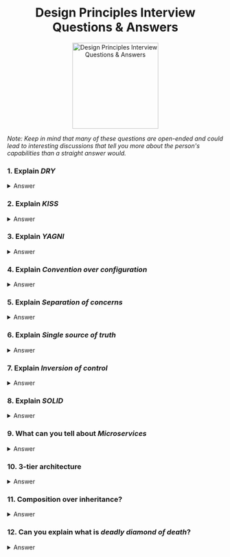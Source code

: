 <h1 align="center">
Design Principles Interview Questions & Answers
</h1>
<p align="center">
    <img src="https://github.com/monkey3310/full-stack-interview/blob/master/assets/design-principles.svg" alt="Design Principles Interview Questions & Answers" width="200" height="200"/>
</p>

_Note: Keep in mind that many of these questions are open-ended and could lead to interesting discussions that tell you more about the person's capabilities than a straight answer would._

### 1. Explain _DRY_

<details>
    <summary>
        Answer
    </summary>

**Don't repeat yourself** - reduce repetition of software patterns, replace them with abstractions and data normalization. This can also be applied not only on data and code, but your CI, deployment etc - relay on automation, code generation and scripts over manual repeatable processes.

</details>

### 2. Explain _KISS_

<details>
    <summary>
        Answer
    </summary>

**Keep it simple, stupid** - most systems works the best if they are kept simple rather than complicated. So the goal of all your designs should be aiming to achive that simplicity of your system, and unnecessary complexity should be avoided.

</details>

### 3. Explain _YAGNI_

<details>
    <summary>
        Answer
    </summary>

**You aren't gonna need it** - XP (extreme programming) principle that states that you should not add some functionality into your code until you need it. Always design with extendability in mind, not with all possible scenarios already covered.

</details>

### 4. Explain _Convention over configuration_

<details>
    <summary>
        Answer
    </summary>

Developing programs according to typical programming conventions, versus programmer defined configurations. It enables quick and simple software creation while maintaining base software requirements.

Downside of following coding by convention is the fact, that from programing point of view, everything is working fine until you are aware of all conventions in the project.

</details>

### 5. Explain _Separation of concerns_

<details>
    <summary>
        Answer
    </summary>

Separate your program into distinct sections, so each section is only responsible for one thing. In OOP this is done on language level by classes - each class should be responsible only for actions related to itself. You can also talk about SoC on higher level, like splitting the presentation layer from data processing etc.

</details>

### 6. Explain _Single source of truth_

<details>
    <summary>
        Answer
    </summary>

Practice of structuring information models and associated data schema such that every data element is stored exactly once.

</details>

### 7. Explain _Inversion of control_

<details>
    <summary>
        Answer
    </summary>

Moving the control over flow of your application and interactions between objects / functions from the objects to a program framework - for example when you have two classes that are building something together, rather than controlling that flow from within that classes, it should be done by some orchestration layer above that, keeping both object not dependent of each other.

There are several ways of implementing this pattern, for example:

- service locator pattern
- dependency injection
- template method design pattern.

</details>

### 8. Explain _SOLID_

<details>
    <summary>
        Answer
    </summary>

| *   | Rule                            | Description                                                                                                                                                                                                                                             |
| --- | ------------------------------- | ------------------------------------------------------------------------------------------------------------------------------------------------------------------------------------------------------------------------------------------------------- |
| S   | Single responsibility principle | Each module should be responsible to one and only action                                                                                                                                                                                                |
| O   | Open/Closed principle           | A software artifact should be open for extension but closed for modification.                                                                                                                                                                           |
| L   | Liskov substitution principle   | It should be possible to substitute the derived class with base class.                                                                                                                                                                                  |
| I   | Interface segregation principle | Many client-specific interfaces are better than one general-purpose interface.                                                                                                                                                                          |
| D   | Dependency inversion principle  | Depend upon Abstractions but not on concretions. This means that each module should be separated from other using an abstract layer which binds them together. Source code dependency points in the opposite direction compared to the flow of control. |

</details>

### 9. What can you tell about _Microservices_

<details>
    <summary>
        Answer
    </summary>

Style of software architecture that involves delivering systems as a set of very small, granular, independent collaborating services.
Pros of microservices:The services are easy to replace, Services can be implemented using different programming languages, databases, hardware and software environment, depending on what fits best

</details>

### 10. 3-tier architecture

<details>
    <summary>
        Answer
    </summary>

Three-tier architecture is a client–server software architecture pattern in which the user interface (**presentation**), functional process logic ("**business rules**"), computer data storage and **data access** are developed and maintained as independent modules, most often on separate platforms.

</details>

### 11. Composition over inheritance?

<details>
    <summary>
        Answer
    </summary>

Principle that classes should achieve polymorphic behavior and code reuse by their composition (by containing instances of other classes that implement the desired functionality) rather than inheritance from a base or parent class

</details>

### 12. Can you explain what is _deadly diamond of death_?

<details>
    <summary>
        Answer
    </summary>

The "diamond problem" (sometimes referred to as the "deadly diamond of death"[5]) is an ambiguity that arises when two classes B and C inherit from A, and class D inherits from both B and C. If there is a method in A that B and C have overridden, and D does not override it, then which version of the method does D inherit: that of B, or that of C?

</details>
